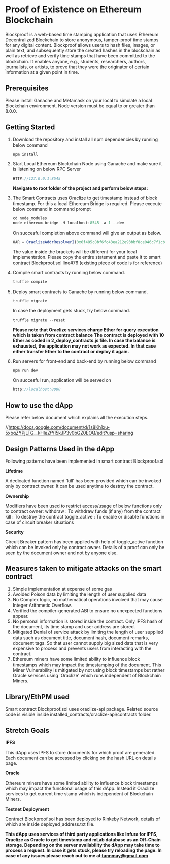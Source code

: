 # Proof of Existence on Ethereum Blockchain

Blockproof is a web-based time stamping application that uses Ethereum Decentralized Blockchain to store anonymous, tamper-proof time stamps for any digital content. Blockproof allows users to hash files, images, or plain text, and subsequently store the created hashes in the blockchain as well as retrieve and verify time stamps that have been committed to the blockchain. It enables anyone, e.g., students, researchers, authors, journalists, or artists, to prove that they were the originator of certain information at a given point in time.

## Prerequisites

Please install Ganache and Metamask on your local to simulate a local Blockchain environment.
Node version must be equal to or greater than 8.0.0.

## Getting Started

1. Download the repository and install all npm dependencies by running below command
   ```javascript
   npm install
   ```
2. Start Local Ethereum Blockchain Node using Ganache and make sure it is listening on below RPC Server

   ```javascript
   HTTP://127.0.0.1:8545
   ```

   **Navigate to root folder of the project and perform below steps:**

3. The Smart Contracts uses Oraclize to get timestamp instead of block timestamp. For this a local Ethereum Bridge is required.
   Please execute below command in command prompt

   ```javascript
   cd node_modules
   node ethereum-bridge -H localhost:8545 -a 1 --dev
   ```

   On succesful completion above command will give an output as below.

   ```javascript
   OAR = OraclizeAddrResolverI(0x6f485c8bf6fc43ea212e93bbf8ce046c7f1cb475);
   ```

   The value inside the brackets will be different for your local implementation. Please copy the entire statement and
   paste it to smart contract Blockproof.sol line#76 (existing piece of code is for reference)

4. Compile smart contracts by running below command.

   ```javascript
   truffle compile
   ```

5. Deploy smart contracts to Ganache by running below command.

   ```javascript
   truffle migrate
   ```

   In case the deployment gets stuck, try below command.

   ```javascript
   truffle migrate --reset
   ```

   **Please note that Oraclize services charge Ether for query execution which is taken from contract balance**
   **The contract is deployed with 10 Ether as coded in 2_deploy_contracts.js file. In case the balance is exhausted,**
   **the application may not work as expected. In that case either transfer Ether to the contract or deploy it again.**

6. Run servers for front-end and back-end by running below command
   ```javascript
   npm run dev
   ```
   On succesful run, application will be served on
   ```javascript
   http://localhost:8080
   ```

## How to use the dApp

Please refer below document which explains all the execution steps.

//https://docs.google.com/document/d/1s8Kh1xu-5xbqZYPjLTG__kHleZfYl5kJP3v0bGZ0EOQ/edit?usp=sharing

## Design Patterns Used in the dApp

Following patterns have been implemented in smart contract Blockproof.sol

**Lifetime**

A dedicated function named 'kill' has been provided which can be invoked only by contract owner. It can be used anytime
to destroy the contract.

**Ownership**

Modifiers have been used to restrict access/usage of below functions only to contract owner:
withdraw : To withdraw funds (if any) from the contract
kill : To destroy the contract
toggle_active : To enable or disable functions in case of circuit breaker situations

**Security**

Circuit Breaker pattern has been applied with help of toggle_active function which can be invoked only by contract owner.
Details of a proof can only be seen by the document owner and not by anyone else.

## Measures taken to mitigate attacks on the smart contract

1. Simple implementation at expense of some gas
2. Avoided Poison data by limiting the length of user supplied data
3. No Complex logic, no mathematical operations involved that may cause Integer Arithmetic Overflow.
4. Verified the compiler-generated ABI to ensure no unexpected functions appear.
5. No personal information is stored inside the contract. Only IPFS hash of the document, its time stamp
   and user address are stored.
6. Mitigated Denial of service attack by limiting the length of user supplied data such as document title,
   document hash, document remarks, document tags. So that user cannot supply big sized data that is very
   expensive to process and prevents users from interacting with the contract.
7. Ethereum miners have some limited ability to influence block timestamps which may impact the timestamping
   of the document. This Miner Vulnerability is mitigated by not using block timestamps but rather Oracle
   services using 'Oraclize' which runs independent of Blockchain Miners.

## Library/EthPM used

Smart contract Blockproof.sol uses oraclize-api package. Related source code is visible inside
installed_contracts/oraclize-api/contracts folder.

## Stretch Goals

**IPFS**

This dApp uses IPFS to store documents for which proof are generated. Each document can be accessed by clicking on the hash URL
on details page.

**Oracle**

Ethereum miners have some limited ability to influence block timestamps which may impact the functional usage of this dApp.
Instead it Oraclize services to get current time stamp which is independent of Blockchain Miners.

**Testnet Deployment**

Contract Blockproof.sol has been deployed to Rinkeby Network, details of which are inside deployed_address.txt file.

**This dApp uses services of third party applications like Infura for IPFS, Oraclize as Oracle to get timestamp and mLab database**
**as an Off-Chain storage. Depending on the server availability the dApp may take time to process a request. In case it gets** **stuck, please try reloading the page. In case of any issues please reach out to me at tannmay@gmail.com**
